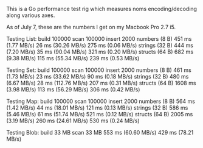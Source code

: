 This is a Go performance test rig which measures noms encoding/decoding along various axes.

As of July 7, these are the numbers I get on my Macbook Pro 2.7 i5.

Testing List: 		build 100000			    scan 100000			      insert 2000
numbers (8 B)     451 ms (1.77 MB/s)		26 ms (30.26 MB/s)		275 ms (0.06 MB/s)
strings (32 B)		444 ms (7.20 MB/s)		35 ms (90.04 MB/s)		321 ms (0.20 MB/s)
structs (64 B)		682 ms (9.38 MB/s)		115 ms (55.34 MB/s)		239 ms (0.53 MB/s)

Testing Set: 		  build 100000			    scan 100000			    insert 2000
numbers (8 B)		  461 ms (1.73 MB/s)		23 ms (33.62 MB/s)		90 ms (0.18 MB/s)
strings (32 B)		480 ms (6.67 MB/s)		28 ms (112.76 MB/s)		207 ms (0.31 MB/s)
structs (64 B)		1608 ms (3.98 MB/s)		113 ms (56.29 MB/s)		306 ms (0.42 MB/s)

Testing Map: 		  build 100000			    scan 100000			    insert 2000
numbers (8 B)		  564 ms (1.42 MB/s)		44 ms (18.01 MB/s)		121 ms (0.13 MB/s)
strings (32 B)		586 ms (5.46 MB/s)		61 ms (51.74 MB/s)		521 ms (0.12 MB/s)
structs (64 B)		2005 ms (3.19 MB/s)		260 ms (24.61 MB/s)		530 ms (0.24 MB/s)

Testing Blob: 		build 33 MB			      scan 33 MB
                  553 ms (60.60 MB/s)		429 ms (78.21 MB/s)


